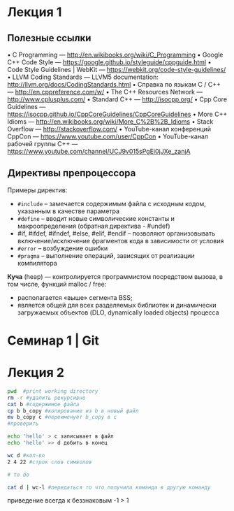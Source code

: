 # Лекция 1 

## Полезные ссылки

• C Programming — http://en.wikibooks.org/wiki/C_Programming
• Google C++ Code Style — https://google.github.io/styleguide/cppguide.html
• Code Style Guidelines | WebKit — https://webkit.org/code-style-guidelines/
• LLVM Coding Standards — LLVM5 documentation:
http://llvm.org/docs/CodingStandards.html
• Справка по языкам C / C++ — http://en.cppreference.com/w/
• The C++ Resources Network — http://www.cplusplus.com/
• Standard C++ — http://isocpp.org/
• Cpp Core Guidelines — https://isocpp.github.io/CppCoreGuidelines/CppCoreGuidelines
• More C++ Idioms — http://en.wikibooks.org/wiki/More_C%2B%2B_Idioms
• Stack Overflow — http://stackoverflow.com/
• YouTube-канал конференций CppCon — https://www.youtube.com/user/CppCon
• YouTube-канал рабочей группы C++ —https://www.youtube.com/channel/UCJ9v015sPgEi0jJXe_zanjA   

## Директивы препроцессора 

Примеры директив:

- `#include` – замечается содержимым файла с исходным кодом, указанным в
  качестве параметра
- `#define` – вводит новые символические константы и макроопределения
  (обратная директива - #undef)
- #if, #ifdef, #ifndef, #else, #elif, #endif – позволяют организовывать
  включение/исключение фрагментов кода в зависимости от условия
- `#error` – возбуждение ошибки
- `#pragma` – выполнение операций, зависящих от реализации компилятора  

 **Куча** (heap) — контролируется программистом посредством
вызова, в том числе, функций malloc / free:

- располагается «выше» сегмента BSS;
- является общей для всех разделяемых библиотек и динамически
  загружаемых объектов (DLO, dynamically loaded objects) процесса  



# Cеминар 1 | Git



# Лекция 2 

```bash 
pwd  #print working directory
rm -r #удалить рекурсивно
cat b #содержимое файла
cp b b_copy #копирование из b в новый файл
mv b_copy c #переименует b_copy в c 
#проверить

echo 'hello' > c записывает в файл
echo 'hello' >> d добить в конец

wc d #кол-во 
2 4 22 #строк слов символов

# to do

cat d | wc-l #передаться то что получила команда в другую команду

```

приведение всегда к беззнаковым  -1 > 1

